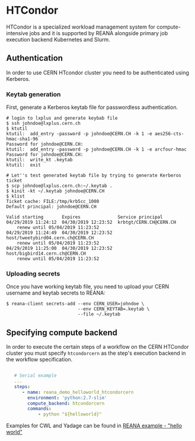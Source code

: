# HTCondor

HTCondor is a specialized workload management system for compute-intensive jobs
and it is supported by REANA alongside primary job execution backend Kubernetes
and Slurm.

## Authentication

In order to use CERN HTcondor cluster you need to be authenticated using
Kerberos.

### Keytab generation

First, generate a Kerberos keytab file for passwordless authentication.

```console
# login to lxplus and generate keybab file
$ ssh johndoe@lxplus.cern.ch
$ ktutil
ktutil:  add_entry -password -p johndoe@CERN.CH -k 1 -e aes256-cts-hmac-sha1-96
Password for johndoe@CERN.CH:
ktutil:  add_entry -password -p johndoe@CERN.CH -k 1 -e arcfour-hmac
Password for johndoe@CERN.CH:
ktutil:  write_kt .keytab
ktutil:  exit

# Let''s test generated keytab file by trying to generate Kerberos ticket
$ scp johndoe@lxplus.cern.ch:~/.keytab .
$ kinit -kt ~/.keytab johndoe@CERN.CH
$ klist
Ticket cache: FILE:/tmp/krb5cc_1000
Default principal: johndoe@CERN.CH

Valid starting       Expires              Service principal
04/29/2019 11:24:12  04/30/2019 12:23:52  krbtgt/CERN.CH@CERN.CH
	renew until 05/04/2019 11:23:52
04/29/2019 11:24:49  04/30/2019 12:23:52  host/tweetybird04.cern.ch@CERN.CH
	renew until 05/04/2019 11:23:52
04/29/2019 11:25:00  04/30/2019 12:23:52  host/bigbird14.cern.ch@CERN.CH
	renew until 05/04/2019 11:23:52

```

### Uploading secrets

Once you have working keytab file, you need to upload your CERN username
and keytab secrets to REANA:

```console
$ reana-client secrets-add --env CERN_USER=johndoe \
                           --env CERN_KEYTAB=.keytab \
                           --file ~/.keytab
```

## Specifying compute backend

In order to execute the certain steps of a workflow on the CERN HTCondor cluster
you must specify ``htcondorcern`` as the step's execution backend in the
workflow specification.

```yaml hl_lines="6"

   # Serial example
   ...
   steps:
      - name: reana_demo_helloworld_htcondorcern
        environment: 'python:2.7-slim'
        compute_backend: htcondorcern
        commands:
            - python "${helloworld}"
```

Examples for CWL and Yadage can be found in
[REANA example - "hello world"](https://github.com/reanahub/reana-demo-helloworld)
